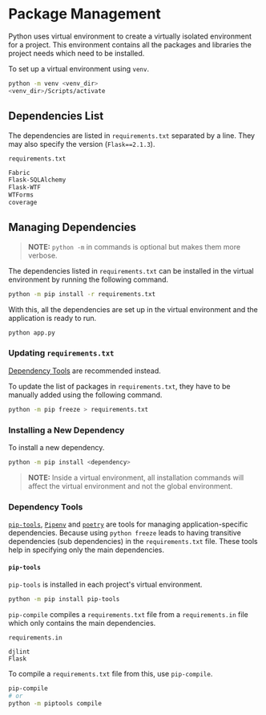 # Package Management

Python uses virtual environment to create a virtually isolated environment for a project. This environment contains all the packages and libraries the project needs which need to be installed.

To set up a virtual environment using `venv`.

```sh
python -m venv <venv_dir>
<venv_dir>/Scripts/activate
```

## Dependencies List

The dependencies are listed in `requirements.txt` separated by a line. They may also specify the version (`Flask==2.1.3`).

`requirements.txt`

```txt
Fabric
Flask-SQLAlchemy
Flask-WTF
WTForms
coverage
```

## Managing Dependencies

> **NOTE:** `python -m` in commands is optional but makes them more verbose.

The dependencies listed in `requirements.txt` can be installed in the virtual environment by running the following command.

```sh
python -m pip install -r requirements.txt
```

With this, all the dependencies are set up in the virtual environment and the application is ready to run.

```sh
python app.py
```

### Updating `requirements.txt`

[Dependency Tools](#dependency-tools) are recommended instead.

To update the list of packages in `requirements.txt`, they have to be manually added using the following command.

```sh
python -m pip freeze > requirements.txt
```

### Installing a New Dependency

To install a new dependency.

```sh
python -m pip install <dependency>
```

> **NOTE:** Inside a virtual environment, all installation commands will affect the virtual environment and not the global environment.

### Dependency Tools

[`pip-tools`](https://github.com/jazzband/pip-tools), [`Pipenv`](https://packaging.python.org/en/latest/key_projects/#pipenv) and [`poetry`](https://python-poetry.org/) are tools for managing application-specific dependencies. Because using `python freeze` leads to having transitive dependencies (sub dependencies) in the `requirements.txt` file. These tools help in specifying only the main dependencies.

#### `pip-tools`

`pip-tools` is installed in each project's virtual environment.

```sh
python -m pip install pip-tools
```

`pip-compile` compiles a `requirements.txt` file from a `requirements.in` file which only contains the main dependencies.

`requirements.in`

```
djlint
Flask
```

To compile a `requirements.txt` file from this, use `pip-compile`.

```sh
pip-compile
# or
python -m piptools compile
```
